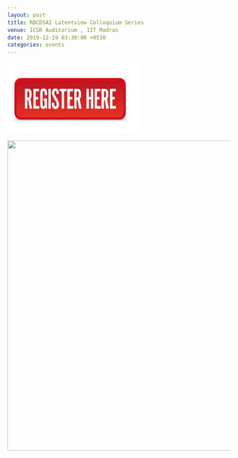 ```yaml
---
layout: post
title: RBCDSAI Latentview Colloquium Series
venue: ICSR Auditorium , IIT Madras
date: 2019-12-19 03:30:00 +0530
categories: events
---
```


<a href="https://docs.google.com/forms/d/e/1FAIpQLSfLTbuw2_eKw08UJmyTAmHz7Dwa-AalphU7rmDSU0DwBxtpPg/viewform?vc=0&c=0&w=1"><img src="/images/click-here.png" style="width:300px;height:160px;"></a>

<a href="/images/Suresh.pdf"><img src="/images/laten-view-01.png" style="width:1000px;height:700px;"></a>







      
